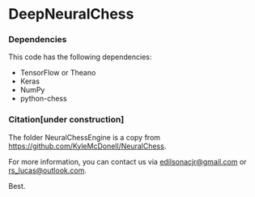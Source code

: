 # DeepNeuralChess

### Dependencies

This code has the following dependencies:

- TensorFlow or Theano
- Keras
- NumPy
- python-chess


### Citation[under construction]

The folder NeuralChessEngine is a copy from https://github.com/KyleMcDonell/NeuralChess.

For more information, you can contact us via edilsonacjr@gmail.com or rs_lucas@outlook.com.




Best.
